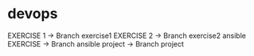 # devops
EXERCISE 1 -> Branch exercise1
EXERCISE 2 -> Branch exercise2
ansible EXERCISE -> Branch ansible
project -> Branch project

